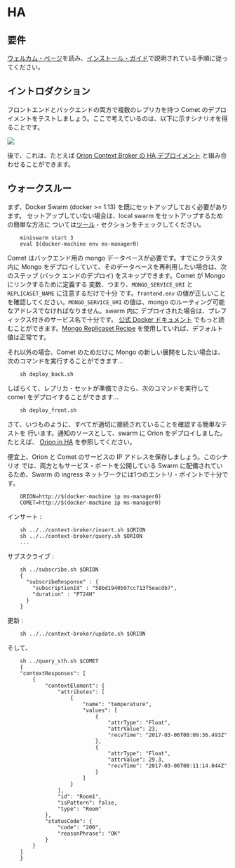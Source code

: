 # HA

## 要件

[ウェルカム・ページ](../../../index.md)を読み、[インストール・ガイド](../../../installation.md)で説明されている手順に従ってください。

## イントロダクション

フロントエンドとバックエンドの両方で複数のレプリカを持つ Comet のデプロイメントをテストしましょう。ここで考えているのは、以下に示すシナリオを得ることです。

<img src='http://g.gravizo.com/g?
digraph Cluster {
    label="Docker Swarm"
    rankdir=LR;
    compound=true;
    node [shape="record" style="filled" fillcolor=aliceblue];
    splines=line;
    "Client" [shape=oval];
    "NGSI";
    "Comet LB";
    Comet1;
    Comet2;
    Comet3;
    "Comet DB 1" [shape=egg];
    "Comet DB 2" [shape=egg];
    "Comet DB 3" [shape=egg];
    "NGSI" -> "Comet LB" [label="Notifications"];
    "Client" -> "Comet LB" [label=8666];
    "Comet LB" -> {Comet1,Comet2,Comet3};
    "Comet2" -> "Comet DB 1";
    "Comet1" -> "Comet DB 1";
    "Comet3" -> "Comet DB 1";
    "Comet DB 1" -> "Comet DB 2" [dir=both];
    "Comet DB 2" -> "Comet DB 3" [dir=both];
    "Comet DB 1" -> "Comet DB 3" [dir=both];
    {rank=same; "Comet DB 2"; "Comet DB 3"}
}
'>

後で、これは、たとえば [Orion Context Broker の HA デプロイメント](../../context-broker/ha/readme.md)
と組み合わせることができます。

## ウォークスルー

まず、Docker Swarm (docker >= 1.13) を既にセットアップしておく必要があります。
セットアップしていない場合は、local swarm をセットアップするための簡単な方法に
ついては[ツール](../../../tools/readme.md)・セクションをチェックしてください。

```
    miniswarm start 3
    eval $(docker-machine env ms-manager0)
```

Comet はバックエンド用の mongo データベースが必要です。すでにクラスタ内に Mongo
 をデプロイしていて、そのデータベースを再利用したい場合は、次のステップ (バック
エンドのデプロイ) をスキップできます。Comet が Mongo にリンクするために定義する
変数、つまり、`MONGO_SERVICE_URI` と `REPLICASET_NAME` に注意するだけで十分
です。`frontend.env` の値が正しいことを確認してください。`MONGO_SERVICE_URI`
 の値は、mongo のルーティング可能なアドレスでなければなりません。swarm 内に
デプロイされた場合は、プレフィックス付きのサービス名で十分です。
[公式 Docker ドキュメント](https://docs.docker.com/docker-cloud/apps/service-links/)
でもっと読むことができます。[Mongo Replicaset Recipe](../../../utils/mongo-replicaset/readme.md)
 を使用していれば、デフォルト値は正常です。

それ以外の場合、Comet のためだけに Mongo の新しい展開をしたい場合は、次のコマンドを実行することができます...

```
    sh deploy_back.sh
```

しばらくて、レプリカ・セットが準備できたら、次のコマンドを実行して comet をデプロイすることができます...

```
    sh deploy_front.sh
```

さて、いつものように、すべてが適切に接続されていることを確認する簡単なテストを
行います。通知のソースとして、swarm に Orion をデプロイしました。たとえば、
[Orion in HA](../../context-broker/ha/readme.md) を参照してください。

便宜上、Orion と Comet のサービスの IP アドレスを保存しましょう。このシナリオ
では、両方ともサービス・ポートを公開している Swarm に配備されているため、Swarm
 の ingress ネットワークには1つのエントリ・ポイントで十分です。

```
    ORION=http://$(docker-machine ip ms-manager0)
    COMET=http://$(docker-machine ip ms-manager0)
```

インサート :

```
    sh ../../context-broker/insert.sh $ORION
    sh ../../context-broker/query.sh $ORION
    ...
```

サブスクライブ :

```
    sh ../subscribe.sh $ORION
    {
      "subscribeResponse" : {
        "subscriptionId" : "58bd1940b97cc713f5eacdb7",
        "duration" : "PT24H"
      }
    }
```

更新 :

```
    sh ../../context-broker/update.sh $ORION
```

そして、

```
    sh ../query_sth.sh $COMET
    {
    "contextResponses": [
        {
            "contextElement": {
                "attributes": [
                    {
                        "name": "temperature",
                        "values": [
                            {
                                "attrType": "Float",
                                "attrValue": 23,
                                "recvTime": "2017-03-06T08:09:36.493Z"
                            },
                            {
                                "attrType": "Float",
                                "attrValue": 29.3,
                                "recvTime": "2017-03-06T08:11:14.044Z"
                            }
                        ]
                    }
                ],
                "id": "Room1",
                "isPattern": false,
                "type": "Room"
            },
            "statusCode": {
                "code": "200",
                "reasonPhrase": "OK"
            }
        }
    ]
    }
```
